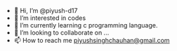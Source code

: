 - 👋 Hi, I’m @piyush-d17
- 👀 I’m interested in codes
- 🌱 I’m currently learning c programming language.
- 💞️ I’m looking to collaborate on ...
- 📫 How to reach me piyushsinghchauhan@gmail.com

<!---
piyush-d17/piyush-d17 is a ✨ special ✨ repository because its `README.md` (this file) appears on your GitHub profile.
You can click the Preview link to take a look at your changes.
--->

